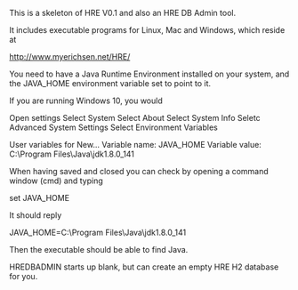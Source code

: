This is a skeleton of HRE V0.1 and also an HRE DB Admin tool.

It includes executable programs for Linux, Mac and Windows, which reside at 

http://www.myerichsen.net/HRE/

You need to have a Java Runtime Environment installed on your system, and the JAVA_HOME environment variable set to point to it.

If you are running Windows 10, you would

Open settings Select System Select About Select System Info Seletc Advanced System Settings Select Environment Variables

User variables for New... Variable name: JAVA_HOME Variable value: C:\Program Files\Java\jdk1.8.0_141

When having saved and closed you can check by opening a command window (cmd) and typing

set JAVA_HOME

It should reply 

JAVA_HOME=C:\Program Files\Java\jdk1.8.0_141

Then the executable should be able to find Java.

HREDBADMIN starts up blank, but can create an empty HRE H2 database for you.
